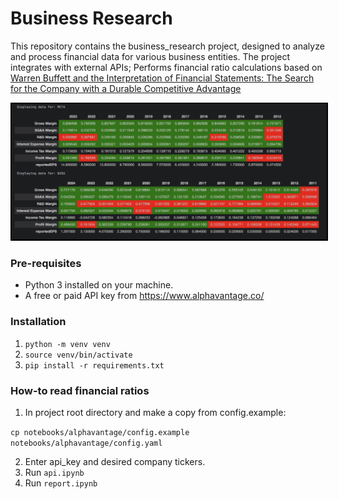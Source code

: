 # Business Research
This repository contains the business_research project, designed to analyze and process financial data for various business entities. 
The project integrates with external APIs; Performs financial ratio calculations based on [Warren Buffett and the Interpretation of Financial Statements: The Search for the Company with a Durable Competitive Advantage](https://www.goodreads.com/book/show/4427672-warren-buffett-and-the-interpretation-of-financial-statements)

<img src="./example.png" alt="Alt text" style="border: 2px solid black;"/>

### Pre-requisites
- Python 3 installed on your machine.
- A free or paid API key from https://www.alphavantage.co/

### Installation
1. `python -m venv venv`
2. `source venv/bin/activate`
3. `pip install -r requirements.txt`

### How-to read financial ratios
1. In project root directory and make a copy from config.example:

`cp notebooks/alphavantage/config.example notebooks/alphavantage/config.yaml`

2. Enter api_key and desired company tickers.
3. Run `api.ipynb`
4. Run `report.ipynb` 
